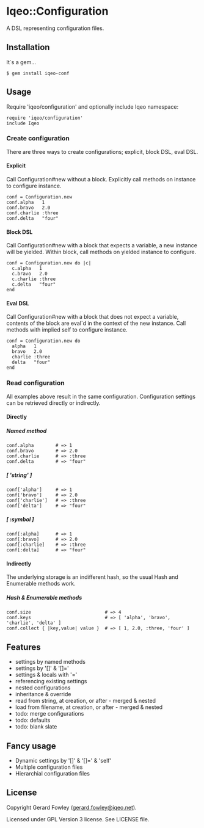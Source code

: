 # Iqeo::Configuration

A DSL representing configuration files.

## Installation

It`s a gem...

    $ gem install iqeo-conf

## Usage

Require 'iqeo/configuration' and optionally include Iqeo namespace:

    require 'iqeo/configuration'
    include Iqeo

### Create configuration

There are three ways to create configurations; explicit, block DSL, eval DSL.

#### Explicit

Call Configuration#new without a block.
Explicitly call methods on instance to configure instance.

    conf = Configuration.new
    conf.alpha   1
    conf.bravo   2.0
    conf.charlie :three
    conf.delta   "four"

#### Block DSL

Call Configuration#new with a block that expects a variable, a new instance will be yielded.
Within block, call methods on yielded instance to configure.

    conf = Configuration.new do |c|
      c.alpha   1
      c.bravo   2.0
      c.charlie :three
      c.delta   "four"
    end

#### Eval DSL

Call Configuration#new with a block that does not expect a variable, contents of the block are eval`d in the context of the new instance.
Call methods with implied self to configure instance.

    conf = Configuration.new do
      alpha   1
      bravo   2.0
      charlie :three
      delta   "four"
    end

### Read configuration

All examples above result in the same configuration.
Configuration settings can be retrieved directly or indirectly.

#### Directly

##### Named method

    conf.alpha        # => 1
    conf.bravo        # => 2.0
    conf.charlie      # => :three
    conf.delta        # => "four"

##### [ 'string' ]

    conf['alpha']     # => 1
    conf['bravo']     # => 2.0
    conf['charlie']   # => :three
    conf['delta']     # => "four"

##### [ :symbol ]

    conf[:alpha]      # => 1
    conf[:bravo]      # => 2.0
    conf[:charlie]    # => :three
    conf[:delta]      # => "four"

#### Indirectly

The underlying storage is an indifferent hash, so the usual Hash and Enumerable methods work.

##### Hash & Enumerable methods

    conf.size                           # => 4
    conf.keys                           # => [ 'alpha', 'bravo', 'charlie', 'delta' ]
    conf.collect { |key,value| value }  # => [ 1, 2.0, :three, 'four' ]

## Features

* settings by named methods
* settings by '[]' & '[]='
* settings & locals with '='
* referencing existing settings
* nested configurations
* inheritance & override
* read from string, at creation, or after - merged & nested
* load from filename, at creation, or after - merged & nested
* todo: merge configurations
* todo: defaults
* todo: blank slate

## Fancy usage

* Dynamic settings by '[]' & '[]=' & 'self'
* Multiple configuration files
* Hierarchial configuration files

## License

Copyright Gerard Fowley (gerard.fowley@iqeo.net).

Licensed under GPL Version 3 license.
See LICENSE file.
